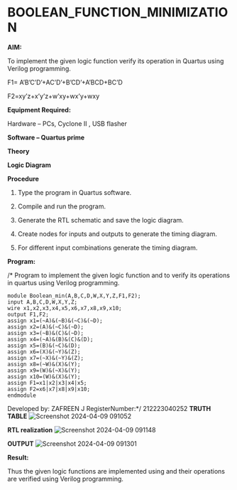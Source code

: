 # BOOLEAN_FUNCTION_MINIMIZATION

**AIM:**

To implement the given logic function verify its operation in Quartus using Verilog programming.

F1= A’B’C’D’+AC’D’+B’CD’+A’BCD+BC’D 

F2=xy’z+x’y’z+w’xy+wx’y+wxy

**Equipment Required:**

Hardware – PCs, Cyclone II , USB flasher

**Software – Quartus prime**

**Theory**

**Logic Diagram**

**Procedure**

1.	Type the program in Quartus software.

2.	Compile and run the program.

3.	Generate the RTL schematic and save the logic diagram.

4.	Create nodes for inputs and outputs to generate the timing diagram.

5.	For different input combinations generate the timing diagram.


**Program:**

/* Program to implement the given logic function and to verify its operations in quartus using Verilog programming. 
```
module Boolean_min(A,B,C,D,W,X,Y,Z,F1,F2);
input A,B,C,D,W,X,Y,Z;
wire x1,x2,x3,x4,x5,x6,x7,x8,x9,x10;
output F1,F2;
assign x1=(~A)&(~B)&(~C)&(~D);
assign x2=(A)&(~C)&(~D);
assign x3=(~B)&(C)&(~D);
assign x4=(~A)&(B)&(C)&(D);
assign x5=(B)&(~C)&(D);
assign x6=(X)&(~Y)&(Z);
assign x7=(~X)&(~Y)&(Z);
assign x8=(~W)&(X)&(Y);
assign x9=(W)&(~X)&(Y);
assign x10=(W)&(X)&(Y);
assign F1=x1|x2|x3|x4|x5;
assign F2=x6|x7|x8|x9|x10;
endmodule
```

Developed by: ZAFREEN J  RegisterNumber:*/ 212223040252
**TRUTH TABLE**
![Screenshot 2024-04-09 091052](https://github.com/ZafreenJagir/BOOLEAN_FUNCTION_MINIMIZATION/assets/144870573/5d1ae602-40ce-4de0-8a30-5b9703c97228)

**RTL realization**
![Screenshot 2024-04-09 091148](https://github.com/ZafreenJagir/BOOLEAN_FUNCTION_MINIMIZATION/assets/144870573/f732a945-bf4a-4eb0-bf69-487a21d897a9)


**OUTPUT**
![Screenshot 2024-04-09 091301](https://github.com/ZafreenJagir/BOOLEAN_FUNCTION_MINIMIZATION/assets/144870573/886ca14e-eb43-4ff2-b574-0df15d7fb9c5)

**Result:**

Thus the given logic functions are implemented using and their operations are verified using Verilog programming.

